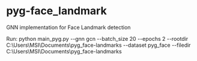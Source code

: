 # pyg-face_landmark
GNN implementation for Face Landmark detection


Run: 
python main_pyg.py --gnn gcn --batch_size 20 --epochs 2 --rootdir C:\Users\MSI\Documents\pyg_face-landmarks --dataset pyg_face --filedir C:\Users\MSI\Documents\pyg_face-landmarks